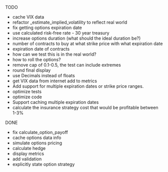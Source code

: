 TODO

* cache VIX data
* refactor _estimate_implied_volatility to reflect real world
* fix getting options expiration date
* use calculated risk-free rate - 30 year treasury
* increase options duration (what should the ideal duration be?)
* number of contracts to buy at what strike price with what expiration date
* expiration date of contracts
* how can we test this is in the real world?
* how to roll the options?
* remove cap of 0.1-0.5, the test can include extremes
* round final display
* use Decimals instead of floats
* get VIX data from internet add to metrics
* Add support for multiple expiration dates or strike price ranges.
* optimize tests
* optimize code
* Support caching multiple expiration dates
* calculate the insurance strategy cost that would be profitable between 1-3%


DONE
* fix calculate_option_payoff
* cache options data info
* simulate options pricing
* calculate hedge
* display metrics
* add validation
* explicitly state option strategy